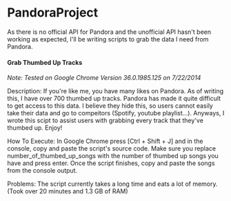 PandoraProject
==============

As there is no official API for Pandora and the unofficial API hasn't been working as expected, I'll be writing scripts to grab the data I need from Pandora.


<h4>Grab Thumbed Up Tracks</h4>
<i>Note: Tested on Google Chrome Version 36.0.1985.125 on 7/22/2014</i>

Description: If you're like me, you have many likes on Pandora. As of writing this, I have over 700 thumbed up tracks. Pandora has made it quite difficult to get access to this data. I believe they hide this, so users cannot easily take their data and go to compeitors (Spotify, youtube playlist...). Anyways, I wrote this scipt to assist users with grabbing every track that they've thumbed up. Enjoy!

How To Execute: In Google Chrome press [Ctrl + Shift + J] and in the console, copy and paste the script's source code. Make sure you replace number_of_thumbed_up_songs with the number of thumbed up songs you have and press enter. Once the script finishes, copy and paste the songs from the console output.

Problems: The script currently takes a long time and eats a lot of memory. (Took over 20 minutes and 1.3 GB of RAM)
